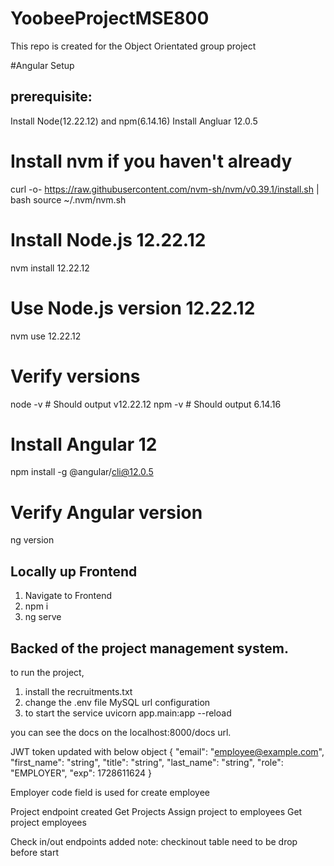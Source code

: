 # YoobeeProjectMSE800
This repo is created for the Object Orientated group project

#Angular Setup

## prerequisite:
Install Node(12.22.12) and npm(6.14.16)
Install Angluar 12.0.5

# Install nvm if you haven't already
curl -o- https://raw.githubusercontent.com/nvm-sh/nvm/v0.39.1/install.sh | bash
source ~/.nvm/nvm.sh

# Install Node.js 12.22.12
nvm install 12.22.12

# Use Node.js version 12.22.12
nvm use 12.22.12

# Verify versions
node -v  # Should output v12.22.12
npm -v   # Should output 6.14.16

# Install Angular 12
npm install -g @angular/cli@12.0.5

# Verify Angular version
ng version


## Locally up Frontend
1. Navigate to Frontend
2. npm i
3. ng serve

##  Backed of the project management system.

to run the project, 
1. install the recruitments.txt
2. change the .env file MySQL url configuration
3. to start the service uvicorn app.main:app --reload

you can see the docs on the localhost:8000/docs url.

JWT token updated with below object
{
  "email": "employee@example.com",
  "first_name": "string",
  "title": "string",
  "last_name": "string",
  "role": "EMPLOYER",
  "exp": 1728611624
}

Employer code field is used for create employee

Project endpoint created
Get Projects
Assign project to employees
Get project employees


Check in/out endpoints added
note: checkinout table need to be drop before start
